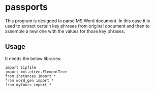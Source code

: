 # passports
This program is designed to parse MS Word document. In this case it is used to extract certain key phrases from original document and then to assemble a new one with the values for those key phrases.

## Usage

It needs the below libraries:
```
import zipfile
import xml.etree.ElementTree
from instances import *
from word_gen import *
from myfuncs import *
```
